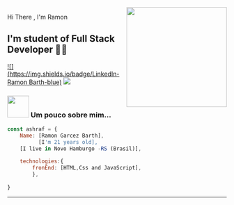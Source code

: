 <img align='right' src="https://media.giphy.com/media/M9gbBd9nbDrOTu1Mqx/giphy.gif" width="230">

Hi There , I'm Ramon 
## I'm student of Full Stack Developer 👨‍💻

[![](https://img.shields.io/badge/LinkedIn-Ramon Barth-blue)](https://www.linkedin.com/in/ramon-barth-73a6301a2/)
[![](https://img.shields.io/badge/Gmail-ramongarcezbarth@gmail.com.com-red)](ramongarcezbarth@gmail.com)


### <img src="https://media.giphy.com/media/VgCDAzcKvsR6OM0uWg/giphy.gif" width="50"> Um pouco sobre mim...  

```javascript
const ashraf = {
    Name: [Ramon Garcez Barth],
          [I'm 21 years old],
    [I live in Novo Hamburgo -RS (Brasil)],
    
    technologies:{
        fronEnd: [HTML,Css and JavaScript],
        },
   
}
```

---

